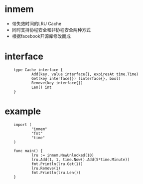 # inmem

* 带失效时间的LRU Cache
* 同时支持协程安全和非协程安全两种方式
* 根据facebook开源库修改而成

# interface

        type Cache interface {
                Add(key, value interface{}, expiresAt time.Time)
                Get(key interface{}) (interface{}, bool)
                Remove(key interface{})
                Len() int
        }

# example

        import (
                "inmem"
                "fmt"
                "time"
        )
        
        func main() {
                lru := inmem.NewUnlocked(10)
                lru.Add(1, 1, time.Now().Add(5*time.Minute))
                fmt.Println(lru.Get(1))
                lru.Remove(1)
                fmt.Println(lru.Len())
        }
